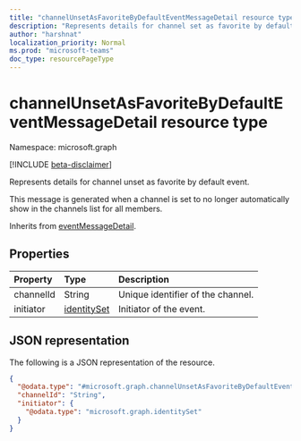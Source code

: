 ```yaml
---
title: "channelUnsetAsFavoriteByDefaultEventMessageDetail resource type"
description: "Represents details for channel set as favorite by default event"
author: "harshnat"
localization_priority: Normal
ms.prod: "microsoft-teams"
doc_type: resourcePageType
---
```


# channelUnsetAsFavoriteByDefaultEventMessageDetail resource type

Namespace: microsoft.graph

[!INCLUDE [beta-disclaimer](../../includes/beta-disclaimer.md)]

Represents details for channel unset as favorite by default event.

This message is generated when a channel is set to no longer automatically show in the channels list for all members.


Inherits from [eventMessageDetail](../resources/eventmessagedetail.md).

## Properties
|Property|Type|Description|
|:---|:---|:---|
|channelId|String|Unique identifier of the channel.|
|initiator|[identitySet](../resources/identityset.md)|Initiator of the event.|

## JSON representation
The following is a JSON representation of the resource.
<!-- {
  "blockType": "resource",
  "@odata.type": "microsoft.graph.channelUnsetAsFavoriteByDefaultEventMessageDetail"
}
-->
``` json
{
  "@odata.type": "#microsoft.graph.channelUnsetAsFavoriteByDefaultEventMessageDetail",
  "channelId": "String",
  "initiator": {
    "@odata.type": "microsoft.graph.identitySet"
  }
}
```

